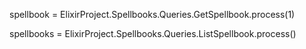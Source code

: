 

spellbook = ElixirProject.Spellbooks.Queries.GetSpellbook.process(1)



spellbooks = ElixirProject.Spellbooks.Queries.ListSpellbook.process()
